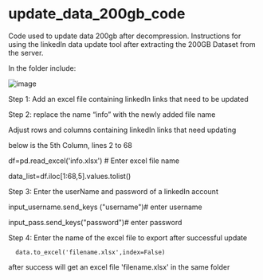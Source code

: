 # update_data_200gb_code
Code used to update data 200gb after decompression.
Instructions for using the linkedIn data update tool after extracting the 200GB Dataset from the server.

In the folder include:

![image](https://github.com/botsamqntdata/update_data_200gb_code/assets/128407982/f648a3a7-714f-4884-8870-3200ebec1275)

Step 1: Add an excel file containing linkedIn links that need to be updated

Step 2: replace the name “info” with the newly added file name

Adjust rows and columns containing linkedIn links that need updating

below is the 5th Column, lines 2 to 68

  df=pd.read_excel('info.xlsx') # Enter excel file name

  data_list=df.iloc[1:68,5].values.tolist()

Step 3: Enter the userName and password of a linkedIn account

  input_username.send_keys ("username")# enter username

  input_pass.send_keys("password")# enter password
  
  Step 4: Enter the name of the excel file to export after successful update
  
      data.to_excel('filename.xlsx',index=False)
      
 after success will get an excel file 'filename.xlsx' in the same folder
